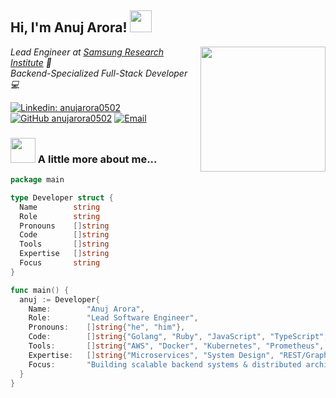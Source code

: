 <h2> Hi, I'm Anuj Arora! <img src="https://media.giphy.com/media/hvRJCLFzcasrR4ia7z/giphy.gif" width="35"></h2>
<img align='right' src="https://cdni.iconscout.com/illustration/premium/thumb/coder-illustration-svg-download-png-2895977.png" width="200">
<p><em>Lead Engineer at <a href="https://research.samsung.com/sri-b">Samsung Research Institute</a> 🚀
</br>Backend-Specialized Full-Stack Developer 💻
</em></p>

[![Linkedin: anujarora0502](https://img.shields.io/badge/-anujarora0502-blue?style=flat-square&logo=Linkedin&logoColor=white&link=https://www.linkedin.com/in/anujarora0502/)](https://www.linkedin.com/in/anujarora0502/)
[![GitHub anujarora0502](https://img.shields.io/github/followers/anujarora0502?label=follow&style=social)](https://github.com/anujarora0502)
[![Email](https://img.shields.io/badge/-anujarora.work@gmail.com-D14836?style=flat-square&logo=gmail&logoColor=white)](mailto:anujarora.work@gmail.com)

### <img src="https://media.giphy.com/media/WUlplcMpOCEmTGBtBW/giphy.gif" width="40"> A little more about me...  

```go
package main

type Developer struct {
  Name        string
  Role        string
  Pronouns    []string
  Code        []string
  Tools       []string
  Expertise   []string
  Focus       string
}

func main() {
  anuj := Developer{
    Name:        "Anuj Arora",
    Role:        "Lead Software Engineer",
    Pronouns:    []string{"he", "him"},
    Code:        []string{"Golang", "Ruby", "JavaScript", "TypeScript", "SQL"},
    Tools:       []string{"AWS", "Docker", "Kubernetes", "Prometheus", "Grafana"},
    Expertise:   []string{"Microservices", "System Design", "REST/GraphQL APIs", "CI/CD"},
    Focus:       "Building scalable backend systems & distributed architecture",
  }
}
